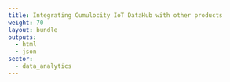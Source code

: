 ```yaml
---
title: Integrating Cumulocity IoT DataHub with other products
weight: 70
layout: bundle
outputs:
  - html
  - json
sector: 
  - data_analytics
---
```


